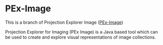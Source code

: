 # PEx-Image

This is a branch of Projection Explorer Image ([PEx-Image](http://vicg.icmc.usp.br/vicg/tool/3/projection-explorer-for-imaging-pex-image))

Projection Explorer for Imaging (PEx Image) is a Java based tool which can be used to create and explore visual representations of image collections.
